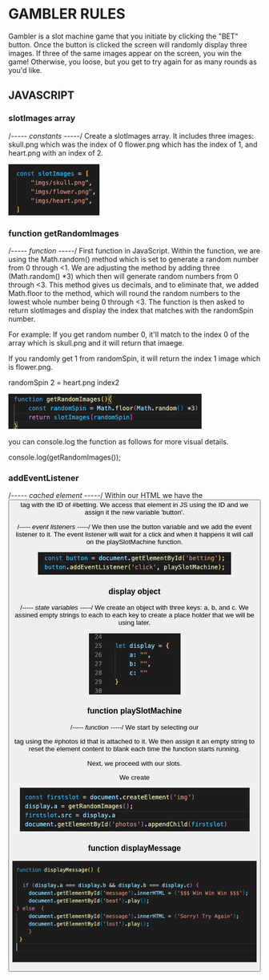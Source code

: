 # GAMBLER RULES
Gambler is a slot machine game that you initiate by clicking the "BET" button. 
Once the button is clicked the screen will randomly display three images. 
If three of the same images appear on the screen, you win the game! Otherwise, you loose, but you get to try again for as many rounds as you'd like. 

## JAVASCRIPT 

### slotImages array
/*----- constants -----*/
Create a slotImages array. It includes three images: skull.png which was the index of 0
flower.png which has the index of 1,
and heart.png with an index of 2.

![slotImages Array](READMEIMGS/slotImages.array.png)

### function getRandomImages
/*----- function -----*/
First function in JavaScript. Within the function, we are using the Math.random() method which is set to generate a random number from 0 through <1. We are adjusting the method by adding three (Math.random() *3) which then will generate random numbers from 0 through <3. This method gives us decimals, and to eliminate that, we added Math.floor to the method, which will round the random numbers to the lowest whole number being 0 through <3. 
The function is then asked to return slotImages and display the index that matches with the randomSpin number. 

For example: 
If you get random number 0, it'll match to the index 0 of the array which is skull.png and it will return that imaege.

If you randomly get 1 from randomSpin, it will return the index 1 image which is flower.png. 

randomSpin 2 = heart.png index2

![getRandomImages](READMEIMGS/getRandomImages.png)

you can console.log the function as follows for more visual details. 

console.log(getRandomImages()); 

### addEventListener
 /*----- cached element -----*/
Within our HTML we have the <button> tag with the ID of #betting. We access that element in JS using the ID and we assign it the new variable 'button'. 

/*----- event listeners -----*/
We then use the button variable and we add the event listener to it. The event listener will wait for a click and when it happens it will call on the playSlotMachine function. 

![event listener](READMEIMGS/eventlistener.png)

### display object
/*----- state variables -----*/
We create an object with three keys: a, b, and c. We assined empty strings to each to each key to create a place holder that we will be using later.

![Display Object](READMEIMGS/display-object.png)

### function playSlotMachine
 /*----- function -----*/
We start by selecting our <main> tag using the #photos id that is attached to it. We then assign it an empty string to reset the element content to blank each time the function starts running. 

Next, we proceed with our slots. 

We create 

![Create and assign img element](READMEIMGS/img-element.png)

### function displayMessage 




![function displayMessage](READMEIMGS/displayMessage.png)














    

